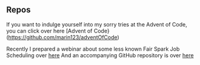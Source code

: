 ## Repos
If you want to indulge yourself into my sorry tries at the Advent of Code, you can click over here [Advent of Code}(https://github.com/marin123/adventOfCode)

Recently I prepared a webinar about some less known Fair Spark Job Scheduling over [here](https://www.youtube.com/watch?v=e7qbrpvmOgY)
And an accompanying GitHub repository is over [here](https://github.com/DataInsightsGmbH/spark-scheduling)
